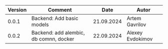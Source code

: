 | Version | Comment                                | Date       | Autor            |
|---------|----------------------------------------|------------|------------------|
| 0.0.1   | Backend: Add basic models              | 21.09.2024 | Artem Gavrilov   |  
| 0.0.2   | Backend: add alembic, db comnn, docker | 22.09.2024 | Alexey Evdokimov |

